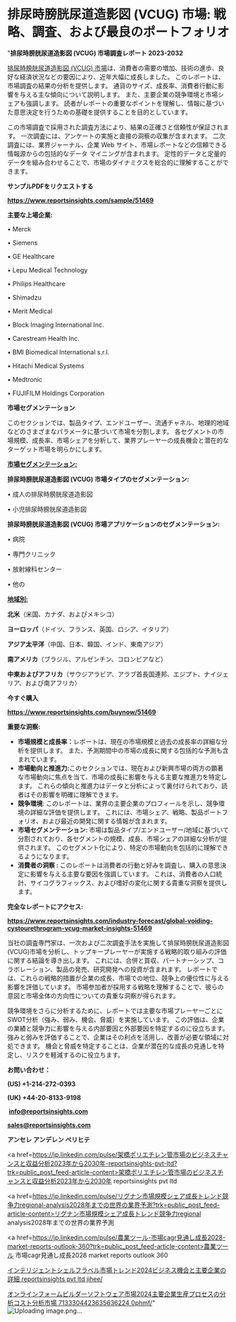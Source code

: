 # 排尿時膀胱尿道造影図 (VCUG) 市場: 戦略、調査、および最良のポートフォリオ

"<strong>排尿時膀胱尿道造影図 (VCUG) 市場調査レポート 2023-2032</strong>

<a href=https://www.reportsinsights.com/sample/51469>排尿時膀胱尿道造影図 (VCUG) 市場</a>は、消費者の需要の増加、技術の進歩、良好な経済状況などの要因により、近年大幅に成長しました。 このレポートは、市場調査の結果の分析を提供します。 通貨のサイズ、成長率、消費者行動に影響を与える主な傾向について説明します。 また、主要企業の競争環境と市場シェアも強調します。 読者がレポートの重要なポイントを理解し、情報に基づいた意思決定を行うための基礎を提供することを目的としています。

この市場調査で採用された調査方法により、結果の正確さと信頼性が保証されます。 一次調査には、アンケートの実施と直接の洞察の収集が含まれます。 二次調査には、業界ジャーナル、企業 Web サイト、市場レポートなどの信頼できる情報源からの包括的なデータ マイニングが含まれます。 定性的データと定量的データを組み合わせることで、市場のダイナミクスを総合的に理解することができます。

<strong><b>サンプルPDFをリクエストする</b></strong>

<a href=https://www.reportsinsights.com/sample/51469><strong><u>https://www.reportsinsights.com/sample/51469</u></strong></a>

<strong>主要な上場企業:</strong>

• Merck

• Siemens

• GE Healthcare

• Lepu Medical Technology

• Philips Healthcare

• Shimadzu

• Merit Medical

• Block Imaging International  Inc.

• Carestream Health  Inc.

• BMI Biomedical International s.r.l.

• Hitachi Medical Systems

• Medtronic

• FUJIFILM Holdings Corporation

<strong>市場セグメンテーション</strong>

このセクションでは、製品タイプ、エンドユーザー、流通チャネル、地理的地域などのさまざまなパラメータに基づいて市場を分割します。 各セグメントの市場規模、成長率、市場シェアを分析して、業界プレーヤーの成長機会と潜在的なターゲット市場を明らかにします。

<strong><u>市場セグメンテーション</u></strong><strong><u>:</u></strong>

<strong>排尿時膀胱尿道造影図 (VCUG) 市場タイプのセグメンテーション:</strong>

• 成人の排尿時膀胱尿道造影図

• 小児排尿時膀胱尿道造影図

<strong>排尿時膀胱尿道造影図 (VCUG) 市場アプリケーションのセグメンテーション:</strong>

• 病院

• 専門クリニック

• 放射線科センター

• 他の

<strong><u>地域別</u></strong><strong><u>:</u></strong>

<strong>北米</strong>（米国、カナダ、およびメキシコ）

<strong>ヨーロッパ</strong>（ドイツ、フランス、英国、ロシア、イタリア）

<strong>アジア太平洋</strong>（中国、日本、韓国、インド、東南アジア）

<strong>南アメリカ</strong>（ブラジル、アルゼンチン、コロンビアなど）

<strong>中東およびアフリカ</strong>（サウジアラビア、アラブ首長国連邦、エジプト、ナイジェリア、および南アフリカ）

<strong>今すぐ購入</strong>

<a href=https://www.reportsinsights.com/buynow/51469><strong><u>https://www.reportsinsights.com/buynow/51469</u></strong></a>

<strong>重要な洞察:</strong>
<ul>
  <li><strong>市場規模と成長率：</strong>レポートは、現在の市場規模と過去の成長率の詳細な分析を提供します。 また、予測期間中の市場の成長に関する包括的な予測も含まれています。</li>
  <li><strong>市場動向と推進力:</strong>このセクションでは、現在および新興市場の両方の顕著な市場動向に焦点を当て、市場の成長に影響を与える主要な推進力を特定します。 これらの傾向と推進力はデータと分析によって裏付けられており、読者はその影響を明確に理解できます。</li>
  <li><strong>競争環境</strong>: このレポートは、業界の主要企業のプロフィールを示し、競争環境の詳細な評価を提供します。 これには、市場シェア、戦略、製品ポートフォリオ、および最近の開発に関する情報が含まれます。</li>
  <li><strong>市場セグメンテーション: </strong>市場は製品タイプ/エンドユーザー/地域に基づいて分割されており、各セグメントの規模、成長、市場シェアの詳細な分析が提供されます。 このセグメント化により、特定の市場動向を包括的に理解できるようになります。</li>
  <li><strong>消費者の洞察 : </strong>このレポートは消費者の行動と好みを調査し、購入の意思決定に影響を与える主要な要因を強調しています。 これは、消費者の人口統計、サイコグラフィックス、および嗜好の変化に関する貴重な洞察を提供します。</li>
</ul>
<strong>完全なレポートにアクセス:</strong>

<a href=https://www.reportsinsights.com/industry-forecast/global-voiding-cystourethrogram-vcug-market-insights-51469><strong><u><b>https://www.reportsinsights.com/industry-forecast/global-voiding-cystourethrogram-vcug-market-insights-51469</b></u></strong></a>

当社の調査専門家は、一次および二次調査手法を実施して排尿時膀胱尿道造影図 (VCUG)市場を分析し、トップキープレーヤーが実施する戦略的取り組みの評価に関する結論を導き出します。 これには、合併と買収、パートナーシップ、コラボレーション、製品の発売、研究開発への投資が含まれます。 レポートでは、これらの戦略的措置が企業の成長、市場での地位、競争上の優位性に与える影響を評価しています。 市場参加者が採用する戦略を理解することで、彼らの意図と市場全体の方向性についての貴重な洞察が得られます。

競争環境をさらに分析するために、レポートでは主要な市場プレーヤーごとにSWOT分析（強み、弱み、機会、脅威）を実施しています。 この評価は、企業の業績と競争力に影響を与える内部要因と外部要因を特定するのに役立ちます。 強みと弱みを評価することで、企業はその利点を活用し、改善が必要な領域に対処できます。 機会と脅威を特定することは、企業が潜在的な成長の見通しを特定し、リスクを軽減するのに役立ちます。

<strong>お問い合わせ：</strong>

<strong>(US) +1-214-272-0393</strong>

<strong>(UK) +44-20-8133-9198</strong>

<strong> </strong><a href=info@reportsinsights.com><strong><u>info@reportsinsights.com</u></strong></a>

<a href=sales@reportsinsights.com><strong><u>sales@reportsinsights.com</u></strong></a>

<strong>アンセレ アンデレン ベリヒテ</strong>

<a href=https://jp.linkedin.com/pulse/架橋ポリエチレン管市場のビジネスチャンスと収益分析2023年から2030年-reportsinsights-pvt-ltd?trk=public_post_feed-article-content>架橋ポリエチレン管市場のビジネスチャンスと収益分析2023年から2030年 reportsinsights pvt ltd</a>

<a href=https://jp.linkedin.com/pulse/リグナン市場規模シェア成長トレンド競争力regional-analysis2028年までの世界の業界予測?trk=public_post_feed-article-content>リグナン市場規模シェア成長トレンド競争力regional analysis2028年までの世界の業界予測</a>

<a href=https://jp.linkedin.com/pulse/農業ツール-市場cagr見通し成長2028-market-reports-outlook-360?trk=public_post_feed-article-content>農業ツール 市場cagr見通し成長2028 market reports outlook 360</a>

<a href=https://www.linkedin.com/pulse/インテリジェントシェルフラベル市場トレンド2024ビジネス機会と主要企業の詳細-reportsinsights-pvt-ltd-jihee/>インテリジェントシェルフラベル市場トレンド2024ビジネス機会と主要企業の詳細 reportsinsights pvt ltd jihee/</a>

<a href=https://www.linkedin.com/pulse/オンラインフォームビルダーソフトウェア市場2024主要企業生産プロセスの分析コスト分析市場-7133304423635636224-0phmf/>オンラインフォームビルダーソフトウェア市場2024主要企業生産プロセスの分析コスト分析市場 7133304423635636224 0phmf/</a>"
![Uploading image.png…]()
